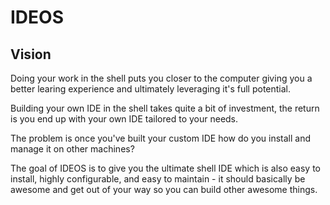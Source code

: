 # IDEOS

## Vision

Doing your work in the shell puts you closer to the computer giving you a better learing experience and ultimately leveraging it's full potential.

Building your own IDE in the shell takes quite a bit of investment, the return is you end up with your own IDE tailored to your needs.

The problem is once you've built your custom IDE how do you install and manage it on other machines?

The goal of IDEOS is to give you the ultimate shell IDE which is also easy to install, highly configurable, and easy to maintain - it should basically be awesome and get out of your way so you can build other awesome things.
